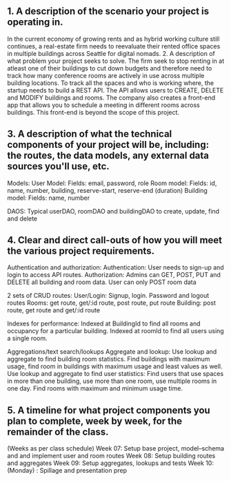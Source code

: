 ## 1. A description of the scenario your project is operating in.
In the current economy of growing rents and as hybrid working culture still continues, a real-estate firm needs to reevaluate their rented office spaces in multiple buildings across Seattle for digital nomads.
2. A description of what problem your project seeks to solve.
The firm seek to stop renting in at atleast one of their buildings to cut down budgets and therefore need to track how many conference rooms are actively in use across multiple building locations.
To track all the spaces and who is working where, the startup needs to build a REST API. The API allows users to CREATE, DELETE and MODIFY buildings and rooms.
The company also creates a front-end app that allows you to schedule a meeting in different rooms across buildings. This front-end is beyond the scope of this project.


## 3. A description of what the technical components of your project will be, including: the routes, the data models, any external data sources you'll use, etc.


Models:
User Model:
Fields: email, password, role
Room model: 
Fields: id, name, number, building, reserve-start, reserve-end (duration)
Building model:
Fields: name, number


DAOS:
Typical userDAO, roomDAO and buildingDAO to create, update, find and delete


## 4. Clear and direct call-outs of how you will meet the various project requirements.
Authentication and authorization:
Authentication: User needs to sign-up and login to access API routes.
Authorization: Admins can GET, POST, PUT and DELETE all building and room data. User can only POST room data


2 sets of CRUD routes:
User/Login: Signup, login. Password and logout routes
Rooms: get route, get/:id route, post route, put route
Building: post route, get route and get/:id route


Indexes for performance:
Indexed at BuildingId to find all rooms and occupancy for a particular building.
Indexed at roomId to find all users using a single room.


Aggregations/text search/lookups
Aggregate and lookup: 
Use lookup and aggregate to find building room statistics. Find buildings with maximum usage, find room in buildings with maximum usage and least values as well.
Use lookup and aggregate to find user statistics: Find users that use spaces in more than one building, use more than one room, use multiple rooms in one day.
Find rooms with maximum and minimum usage time.


## 5. A timeline for what project components you plan to complete, week by week, for the remainder of the class. 
(Weeks as per class schedule)
Week 07: Setup base project, model–schema and and implement user and room routes
Week 08: Setup building routes and aggregates
Week 09: Setup aggregates, lookups and tests
Week 10: (Monday) : Spillage and presentation prep

